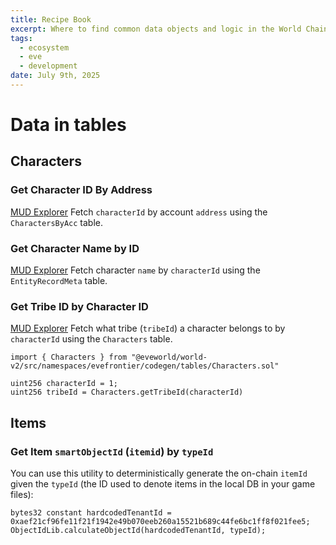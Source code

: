 ```yaml
---
title: Recipe Book
excerpt: Where to find common data objects and logic in the World Chain Contracts
tags:
  - ecosystem
  - eve
  - development
date: July 9th, 2025
---
```

# Data in tables
## Characters

### Get Character ID By Address
[MUD Explorer](https://explorer.mud.dev/pyrope/worlds/0xcdb380e0cd3949caf70c45c67079f2e27a77fc47/explore?tableId=0x746265766566726f6e746965720000004368617261637465727342794163636f&query=SELECT+%22account%22,+%22smartObjectId%22+FROM+%22evefrontier__CharactersByAcco%22+LIMIT+100+OFFSET+0;&page=0&pageSize=100)
Fetch `characterId` by account `address` using the `CharactersByAcc` table.

### Get Character Name by ID
[MUD Explorer](https://explorer.mud.dev/pyrope/worlds/0xcdb380e0cd3949caf70c45c67079f2e27a77fc47/explore?tableId=0x746265766566726f6e74696572000000456e746974795265636f72644d657461&query=SELECT%2520%2522smartObjectId%2522%252C%2520%2522name%2522%252C%2520%2522dappURL%2522%252C%2520%2522description%2522%2520FROM%2520%2522evefrontier__EntityRecordMeta%2522%2520LIMIT%25201000%2520OFFSET%25200%253B&page=0&pageSize=100)
Fetch character `name` by `characterId` using the `EntityRecordMeta` table.

### Get Tribe ID by Character ID
[MUD Explorer](https://explorer.mud.dev/pyrope/worlds/0xcdb380e0cd3949caf70c45c67079f2e27a77fc47/explore?tableId=0x746265766566726f6e7469657200000043686172616374657273000000000000&query=SELECT%2520%2522smartObjectId%2522%252C%2520%2522exists%2522%252C%2520%2522tribeId%2522%252C%2520%2522createdAt%2522%2520FROM%2520%2522evefrontier__Characters%2522%2520LIMIT%2520100%2520OFFSET%25200%253B&page=0&pageSize=100&filter=)
Fetch what tribe  (`tribeId`) a character belongs to by `characterId` using the `Characters` table.

```solidity
import { Characters } from "@eveworld/world-v2/src/namespaces/evefrontier/codegen/tables/Characters.sol"

uint256 characterId = 1;
uint256 tribeId = Characters.getTribeId(characterId)
```

## Items

### Get Item `smartObjectId` (`itemid`) by `typeId`

You can use this utility to deterministically generate the on-chain `itemId` given the `typeId` (the ID used to denote items in the local DB in your game files):
```solidity
bytes32 constant hardcodedTenantId = 0xaef21cf96fe11f21f1942e49b070eeb260a15521b689c44fe6bc1ff8f021fee5;
ObjectIdLib.calculateObjectId(hardcodedTenantId, typeId);
```